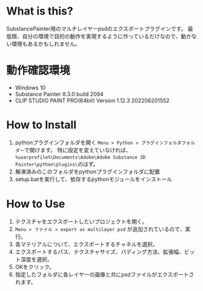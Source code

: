 # What is this?
SubstancePainter用のマルチレイヤーpsdのエクスポートプラグインです。
最低限、自分の環境で目的の動作を実現するように作っているだけなので、動かない環境もあるかもしれません。

# 動作確認環境
- Windows 10
- Substance Painter 8.3.0 build 2094
- CLIP STUDIO PAINT PRO(64bit) Version 1.12.3 202206201552

# How to Install
1. pythonプラグインフォルダを開く
   `Menu > Python > プラグインフォルダフォルダー`で開けます。
   特に設定を変えていなければ、`%userprofile%\Documents\Adobe\Adobe Substance 3D Painter\python\plugins\`のはず。
2. 解凍済みのこのフォルダをpythonプラグインフォルダに配置
3. setup.batを実行して、依存するpythonモジュールをインストール

# How to Use
1. テクスチャをエクスポートしたいプロジェクトを開く。
2. `Menu > ファイル > export as multilayer psd` が追加されているので、実行。
3. 各マテリアルについて、エクスポートするチャネルを選択。
4. エクスポートするパス、テクスチャサイズ、パディング方法、拡張幅、ビット深度を選択。
5. OKをクリック。
6. 指定したフォルダに各レイヤーの画像と共にpsdファイルがエクスポートされます。